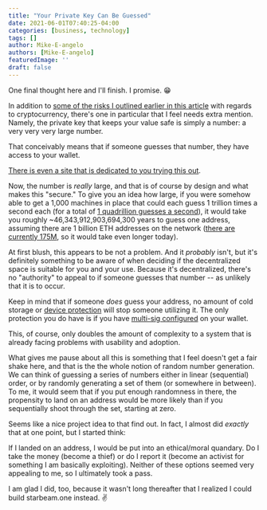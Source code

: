 ```yaml
---
title: "Your Private Key Can Be Guessed"
date: 2021-06-01T07:40:25-04:00
categories: [business, technology]
tags: []
author: Mike-E-angelo
authors: [Mike-E-angelo]
featuredImage: ''
draft: false
---
```


One final thought here and I'll finish.  I promise. 😁

In addition to [some of the risks I outlined earlier in this article](/2021/05/decentralization-is-a-foreign-land/) with regards to cryptocurrency, there's one in particular that I feel needs extra mention.  Namely, the private key that keeps your value safe is simply a number: a very very very large number.

That conceivably means that if someone guesses that number, they have access to your wallet.

[There is even a site that is dedicated to you trying this out](https://keys.lol/).

Now, the number is *really* large, and that is of course by design and what makes this "secure."  To give you an idea how large, if you were somehow able to get a 1,000 machines in place that could each guess 1 trillion times a second each (for a total of [1 quadrillion guesses a second](https://www.quora.com/What-is-a-trillion-times-a-thousand)), it would take you roughly ~46,343,912,903,694,300 years to guess one address, assuming there are 1 billion ETH addresses on the network ([there are currently 175M](https://etherscan.io/chart/address), so it would take even longer today).

At first blush, this appears to be not a problem.  And it *probably* isn't, but it's definitely something to be aware of when deciding if the decentralized space is suitable for you and your use.  Because it's decentralized, there's no "authority" to appeal to if someone guesses that number -- as unlikely that it is to occur.

Keep in mind that if someone *does* guess your address, no amount of cold storage or [device protection](https://www.ledger.com/) will stop someone utilizing it.  The only protection you do have is if you have [multi-sig configured](https://www.innominds.com/blog/securing-ethereum-wallet-with-multisig) on your wallet.  

This, of course, only doubles the amount of complexity to a system that is already facing problems with usability and adoption.

What gives me pause about all this is something that I feel doesn't get a fair shake here, and that is the the whole notion of random number generation.  We can think of guessing a series of numbers either in linear (sequential) order, or by randomly generating a set of them (or somewhere in between).  To me, it would seem that if you put enough randomness in there, the propensity to land on an address would be more likely than if you sequentially shoot through the set, starting at zero.

Seems like a nice project idea to that find out.  In fact, I almost did *exactly* that at one point, but I started think:

If I landed on an address, I would be put into an ethical/moral quandary.  Do I take the money (become a thief) or do I report it (become an activist for something I am basically exploiting).  Neither of these options seemed very appealing to me, so I ultimately took a pass.  

I am glad I did, too, because it wasn't long thereafter that I realized I could build starbeam.one instead. ✌

